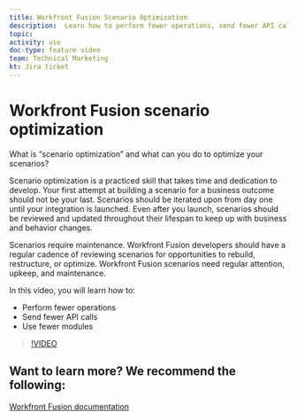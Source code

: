 ```yaml
---
title: Workfront Fusion Scenario Optimization
description:  Learn how to perform fewer operations, send fewer API calls, and use fewer modules, all in [!DNL Adobe Workfront Fusion].
topic: 
activity: use
doc-type: feature video
team: Technical Marketing
kt: Jira ticket 
---
```

# Workfront Fusion scenario optimization

What is “scenario optimization” and what can you do to optimize your scenarios?

Scenario optimization is a practiced skill that takes time and dedication to develop. Your first attempt at building a scenario for a business outcome should not be your last. Scenarios should be iterated upon from day one until your integration is launched. Even after you launch, scenarios should be reviewed and updated throughout their lifespan to keep up with business and behavior changes.

Scenarios require maintenance. Workfront Fusion developers should have a regular cadence of reviewing scenarios for opportunities to rebuild, restructure, or optimize. Workfront Fusion scenarios need regular attention, upkeep, and maintenance.

In this video, you will learn how to:

* Perform fewer operations
* Send fewer API calls
* Use fewer modules

>[!VIDEO](https://video.tv.adobe.com/v/335313/?quality=12)

## Want to learn more? We recommend the following:

[Workfront Fusion documentation](https://experienceleague.adobe.com/docs/workfront/using/adobe-workfront-fusion/workfront-fusion-2.html?lang=en)
